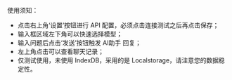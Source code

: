使用须知：
- 点击右上角‘设置’按钮进行 API 配置，必须点击连接测试之后再点击保存；
- 输入框区域左下角可以快速选择模型；
- 输入问题后点击‘发送’按钮触发 AI助手 回复；
- 左上角点击可以查看聊天记录；
- 仅测试使用，未使用 IndexDB，采用的是 Localstorage，请注意您的数据稳定性。
